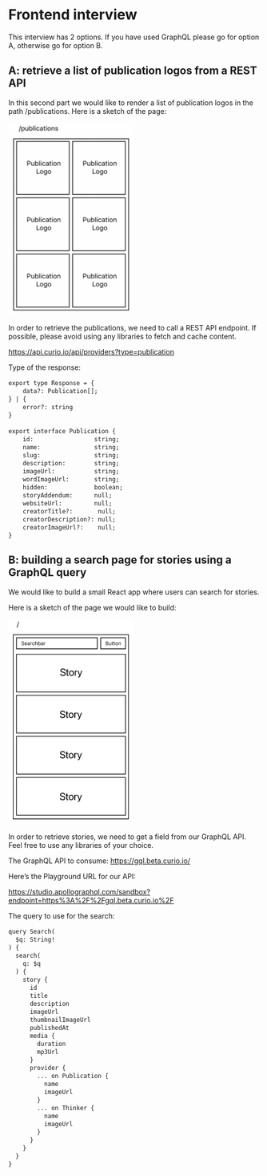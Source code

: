 # Frontend interview

This interview has 2 options. If you have used GraphQL please go for option A, otherwise go for option B.

## A: retrieve a list of publication logos from a REST API

In this second part we would like to render a list of publication logos in the path /publications. Here is a sketch of the page:

<img src="https://github.com/curio-labs/frontend-interview/blob/main/docs/publications.png" width="250"/>

In order to retrieve the publications, we need to call a REST API endpoint. If possible, please avoid using any libraries to fetch and cache content.

https://api.curio.io/api/providers?type=publication

Type of the response:

```
export type Response = {
    data?: Publication[];
} | {
    error?: string
}

export interface Publication {
    id:                 string;
    name:               string;
    slug:               string;
    description:        string;
    imageUrl:           string;
    wordImageUrl:       string;
    hidden:             boolean;
    storyAddendum:      null;
    websiteUrl:         null;
    creatorTitle?:       null;
    creatorDescription?: null;
    creatorImageUrl?:    null;
}
```

## B: building a search page for stories using a GraphQL query

We would like to build a small React app where users can search for stories.

Here is a sketch of the page we would like to build:

<img src="https://github.com/curio-labs/frontend-interview/blob/main/docs/stories.png" width="250"/>

In order to retrieve stories, we need to get a field from our GraphQL API. Feel free to use any libraries of your choice.

The GraphQL API to consume:
https://gql.beta.curio.io/

Here’s the Playground URL for our API:

https://studio.apollographql.com/sandbox?endpoint=https%3A%2F%2Fgql.beta.curio.io%2F

The query to use for the search:

```
query Search(
  $q: String!
) {
  search(
    q: $q
  ) {
    story {
      id
      title
      description
      imageUrl
      thumbnailImageUrl
      publishedAt
      media {
        duration
        mp3Url
      }
      provider {
        ... on Publication {
          name
          imageUrl
        }
        ... on Thinker {
          name
          imageUrl
        }
      }
    }
  }
}
```
